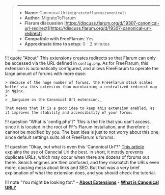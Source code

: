 > ---
> - **Name**: Canonical Url (`migratetoflarum/canonical`)
> - **Author**: MigrateToFlarum
> - **Flarum discussion** [https://discuss.flarum.org/d/19307-canonical-url-redirect](https://discuss.flarum.org/d/19307-canonical-url-redirect)
> - **Compatible with FreeFlarum**: Yes
> - **Approximate time to setup:** 0 - 2 minutes
>
> ---

!!! quote "About"
    This extensions creates redirects so that Flarum can only be accessed via the URL defined in `config.php`.
    As for FreeFlarum, this extension is automatically configured, and allows FreeFlarum to operate the large amount of forums with more ease:
    
    > Because of the huge number of forums, the FreeFlarum stack scales better via this extension than maintaining a centralized redirect map in Nginx.
    >
    > _Sanguine on the Canonical Url extension._
    
    That means that it is a good idea to keep this extension enabled, as it improves the stability and accessibility of your forum.
    
!!! question "What is 'config.php'?"
    This is the file that you can't access, since it is located in the root of FF's Flarum installation, and therefore it cannot be modified by you.
    The best idea is just to not worry about this one, since default settings suits all of FreeFlarum's forums.
    
!!! question "Okay, but what is even this 'Canonical Url'?"
    [This article](https://yoast.com/what-is-a-canonical-url/) explains the use of Canocial Url the best. In short, it mostly prevents duplicate URLs, which may occur when there are dozens of forums out there.
    Search engines are then confused, and they mismatch the URLs even more, causing mess about links and SEO. But that was a very brief explanation of what the extension does, and you should check the tutorial.

!!! note "You might be looking for:"
    - **[About Extensions](/docs/how-to/extensions/about-extensions/)**
    - **[What is Canonical URL?](https://yoast.com/what-is-a-canonical-url/)**
